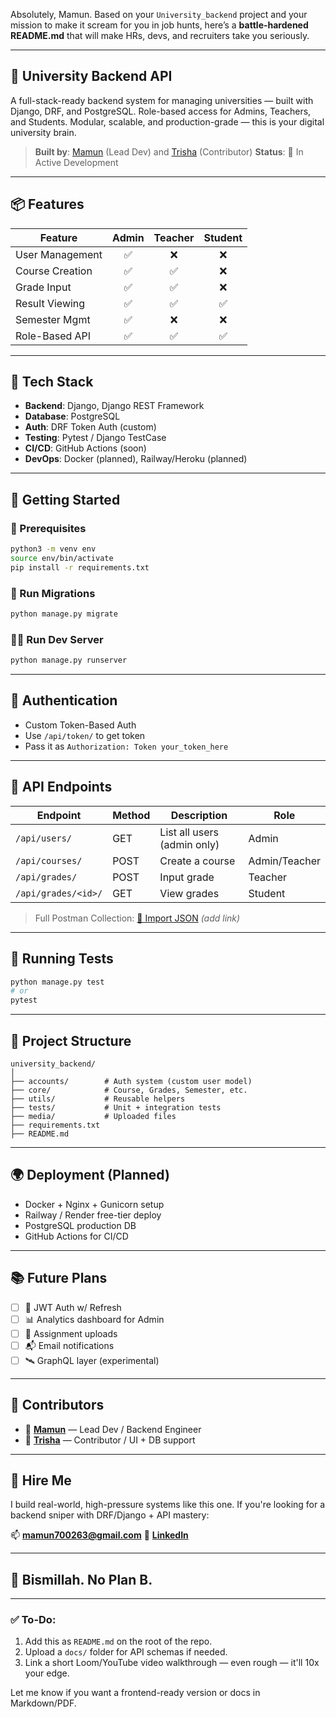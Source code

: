 Absolutely, Mamun. Based on your `University_backend` project and your mission to make it scream for you in job hunts, here’s a **battle-hardened README.md** that will make HRs, devs, and recruiters take you seriously.

---

## 🏫 University Backend API

A full-stack-ready backend system for managing universities — built with Django, DRF, and PostgreSQL. Role-based access for Admins, Teachers, and Students. Modular, scalable, and production-grade — this is your digital university brain.

> **Built by**: [Mamun](https://github.com/mamun700263) (Lead Dev) and [Trisha](https://github.com/TrishaXXX) (Contributor)
> **Status**: 🚧 In Active Development

---

## 📦 Features

| Feature         | Admin | Teacher | Student |
| --------------- | :---: | :-----: | :-----: |
| User Management |   ✅   |    ❌    |    ❌    |
| Course Creation |   ✅   |    ✅    |    ❌    |
| Grade Input     |   ✅   |    ✅    |    ❌    |
| Result Viewing  |   ✅   |    ✅    |    ✅    |
| Semester Mgmt   |   ✅   |    ❌    |    ❌    |
| Role-Based API  |   ✅   |    ✅    |    ✅    |

---

## 🧠 Tech Stack

* **Backend**: Django, Django REST Framework
* **Database**: PostgreSQL
* **Auth**: DRF Token Auth (custom)
* **Testing**: Pytest / Django TestCase
* **CI/CD**: GitHub Actions (soon)
* **DevOps**: Docker (planned), Railway/Heroku (planned)

---

## 🚀 Getting Started

### 🔧 Prerequisites

```bash
python3 -m venv env
source env/bin/activate
pip install -r requirements.txt
```

### 🧪 Run Migrations

```bash
python manage.py migrate
```

### 👨‍💻 Run Dev Server

```bash
python manage.py runserver
```

---

## 🔐 Authentication

* Custom Token-Based Auth
* Use `/api/token/` to get token
* Pass it as `Authorization: Token your_token_here`

---

## 🧭 API Endpoints

| Endpoint            | Method | Description                 | Role          |
| ------------------- | ------ | --------------------------- | ------------- |
| `/api/users/`       | GET    | List all users (admin only) | Admin         |
| `/api/courses/`     | POST   | Create a course             | Admin/Teacher |
| `/api/grades/`      | POST   | Input grade                 | Teacher       |
| `/api/grades/<id>/` | GET    | View grades                 | Student       |

> Full Postman Collection: [🔗 Import JSON](#) *(add link)*

---

## 🧪 Running Tests

```bash
python manage.py test
# or
pytest
```

---

## 🔩 Project Structure

```
university_backend/
│
├── accounts/        # Auth system (custom user model)
├── core/            # Course, Grades, Semester, etc.
├── utils/           # Reusable helpers
├── tests/           # Unit + integration tests
├── media/           # Uploaded files
├── requirements.txt
├── README.md
```

---

## 🌍 Deployment (Planned)

* Docker + Nginx + Gunicorn setup
* Railway / Render free-tier deploy
* PostgreSQL production DB
* GitHub Actions for CI/CD

---

## 📚 Future Plans

* [ ] 🔐 JWT Auth w/ Refresh
* [ ] 📊 Analytics dashboard for Admin
* [ ] 📁 Assignment uploads
* [ ] 📬 Email notifications
* [ ] 🛰️ GraphQL layer (experimental)

---

## 🙌 Contributors

* 🧠 **[Mamun](https://github.com/mamun700263)** — Lead Dev / Backend Engineer
* 🔧 **[Trisha](https://github.com/TrishaXXX)** — Contributor / UI + DB support

---

## 📣 Hire Me

I build real-world, high-pressure systems like this one.
If you're looking for a backend sniper with DRF/Django + API mastery:

📫 **[mamun700263@gmail.com](mailto:mamun700263@gmail.com)**
🔗 **[LinkedIn](https://linkedin.com/in/abdullah-all-mamun)**

---

## 🕋 Bismillah. No Plan B.

---

### ✅ To-Do:

1. Add this as `README.md` on the root of the repo.
2. Upload a `docs/` folder for API schemas if needed.
3. Link a short Loom/YouTube video walkthrough — even rough — it'll 10x your edge.

Let me know if you want a frontend-ready version or docs in Markdown/PDF.
